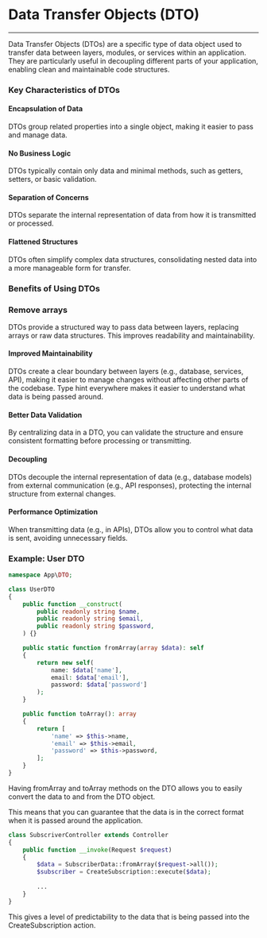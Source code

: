 # Data Transfer Objects (DTO)

---

Data Transfer Objects (DTOs) are a specific type of data object used to transfer data between layers, modules, or
services within an application. They are particularly useful in decoupling different parts of your application, enabling
clean and maintainable code structures.

### Key Characteristics of DTOs

#### Encapsulation of Data

DTOs group related properties into a single object, making it easier to pass and manage data.

#### No Business Logic

DTOs typically contain only data and minimal methods, such as getters, setters, or basic validation.

#### Separation of Concerns

DTOs separate the internal representation of data from how it is transmitted or processed.

#### Flattened Structures

DTOs often simplify complex data structures, consolidating nested data into a more manageable form for transfer.

### Benefits of Using DTOs

### Remove arrays

DTOs provide a structured way to pass data between layers, replacing arrays or raw data structures. This improves
readability and maintainability.

#### Improved Maintainability

DTOs create a clear boundary between layers (e.g., database, services, API), making it easier to manage changes without
affecting other parts of the codebase. Type hint everywhere makes it easier to understand what data is being passed
around.

#### Better Data Validation

By centralizing data in a DTO, you can validate the structure and ensure consistent formatting before processing or
transmitting.

#### Decoupling

DTOs decouple the internal representation of data (e.g., database models) from external communication (e.g., API
responses), protecting the internal structure from external changes.

#### Performance Optimization

When transmitting data (e.g., in APIs), DTOs allow you to control what data is sent, avoiding unnecessary fields.

### Example: User DTO

```php
namespace App\DTO;

class UserDTO
{
    public function __construct(
        public readonly string $name,
        public readonly string $email,
        public readonly string $password,
    ) {}

    public static function fromArray(array $data): self
    {
        return new self(
            name: $data['name'],
            email: $data['email'],
            password: $data['password']
        );
    }

    public function toArray(): array
    {
        return [
            'name' => $this->name,
            'email' => $this->email,
            'password' => $this->password,
        ];
    }
}
```

Having fromArray and toArray methods on the DTO allows you to easily convert the data to and from the DTO object.

This means that you can guarantee that the data is in the correct format when it is passed around the application.

```php
class SubscriverController extends Controller
{
    public function __invoke(Request $request)
    {
        $data = SubscriberData::fromArray($request->all());
        $subscriber = CreateSubscription::execute($data);
        
        ... 
    }
}
```

This gives a level of predictability to the data that is being passed into the CreateSubscription action.